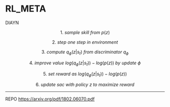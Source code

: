 # RL_META

DIAYN

$$1. \ sample \ skill \ from \ p(z)$$

$$2. \ step \ one \ step \ in \ environment$$

$$3. \ compute \ q_\phi(z | s_t) \ from \ discriminator \ q_\phi$$

$$4. \ improve \ value \ log(q_\phi(z | s_t)) - log(p(z)) \ by \ update \ \phi$$

$$5. \ set \ reward \ as \ log(q_\phi(z | s_t)) - log(p(z))$$

$$6. \ update \ sac \ with \ policy \ z \ to \ maximize \ reward$$


* * *
REPO
https://arxiv.org/pdf/1802.06070.pdf
